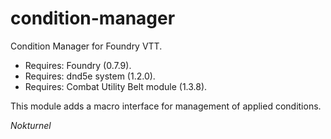 # condition-manager
Condition Manager for Foundry VTT.

* Requires: Foundry (0.7.9).
* Requires: dnd5e system (1.2.0).
* Requires: Combat Utility Belt module (1.3.8).

This module adds a macro interface for management of applied conditions.

<i>Nokturnel</i>
